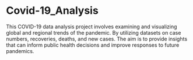 # Covid-19_Analysis
This COVID-19 data analysis project involves examining and visualizing global and regional trends of the pandemic. By utilizing datasets on case numbers, recoveries, deaths, and new cases. The aim is to provide insights that can inform public health decisions and improve responses to future pandemics.

